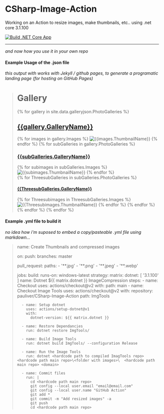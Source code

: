 # CSharp-Image-Action
Working on an Action to resize images, make thumbnails, etc.. using .net core 3.1.100

[![Build .NET Core App](https://github.com/pauliver/CSharp-Image-Action/workflows/Build%20.NET%20Core%20App/badge.svg)](https://github.com/pauliver/CSharp-Image-Action/actions?query=workflow%3A%22Build+.NET+Core+App%22)

--------

*and now how you use it in your own repo*

#### Example Usage of the .json file 

*this output with works with Jekyll / github pages, to generate a programatic landing page (for hosting on GitHub Pages)*
> 
>  # Gallery
> {% for gallery in site.data.galleryjson.PhotoGalleries %}
> ## [{{gallery.GalleryName}}]({{gallery.FullDirectoryPath}})
> {% for images in gallery.Images %}
> ![{{images.ThumbnailName}}]({{images.ThumbnailFilePath}})
> {% endfor %}
> {% for subGalleries in gallery.PhotoGalleries %}
> ### [{{subGalleries.GalleryName}}]({{subGalleries.FullDirectoryPath}})
> {% for subimages in subGalleries.Images %}
> ![{{subimages.ThumbnailName}}]({{subimages.ThumbnailFilePath}})
> {% endfor %}     
> {% for ThreesubGalleries in subGalleries.PhotoGalleries %}     
> #### [{{ThreesubGalleries.GalleryName}}]({{ThreesubGalleries.FullDirectoryPath}})     
> {% for Threesubimages in ThreesubGalleries.Images %}
> ![{{Threesubimages.ThumbnailName}}]({{Threesubimages.ThumbnailFilePath}})
> {% endfor %}
> {% endfor %}
> {% endfor %}
> {% endfor %}


#### Example .yml file to build it

*no idea how i'm suposed to embed a copy/pasteable .yml file using markdown...*

> name: Create Thumbnails and compressed images
>
> on:
>   push:
>     branches: master
>
>   pull_request:
>     paths:
>       - '\*\*.jpg'
>       - '\*\*.png'
>       - '\*\*.jpeg'
>       - '\*\*.webp'
> 
> jobs:
>   build:
>     runs-on: windows-latest
>     strategy:
>       matrix:
>         dotnet: [ '3.1.100' ]
>     name: Dotnet ${{ matrix.dotnet }} ImageCompression
>     steps:
>       - name: Checkout
>         uses: actions/checkout@v2
>         with:
>           path: main 
>       - name: Checkout Image Tools
>         uses: actions/checkout@v2
>         with:
>           repository: pauliver/CSharp-Image-Action
>           path: ImgTools
>         
>       - name: Setup dotnet
>         uses: actions/setup-dotnet@v1
>         with:
>           dotnet-version: ${{ matrix.dotnet }}
>      
>       - name: Restore Dependancies
>         run: dotnet restore ImgTools/
> 
>       - name: Build Image Tools
>         run: dotnet build ImgTools/ --configuration Release
>       
>       - name: Run the Image Tools
>         run: dotnet <hardcode path to compiled ImagTools repo>  <hardcode path main repo>\<folder with images>\  <hardcode path main repo> <domain>
> 
>       - name: Commit files
>         run: |
>           cd <hardcode path main repo>
>           git config --local user.email "email@email.com"
>           git config --local user.name "GitHub Action"
>           git add *
>           git commit -m "Add resized images" -a
>           git push
>           cd <hardcode path main repo>
